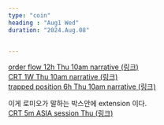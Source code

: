 ```yaml
---
type: "coin"
heading : "Aug1 Wed"
duration: "2024.Aug.08"


---
```

 

[order flow 12h Thu 10am narrative (링크)](/todo/images/order-flow-2024-08-08-10AM.png)   
[CRT 1W Thu 10am narrative (링크)](/todo/images/CRT-2024-08-08-10AM.png)    
[trapped position 6h Thu 10am narrative (링크)](/todo/images/trapped-position-2024-08-08-10AM.png)


이게 로미오가 말하는 박스안에 extension 이다.  
[CRT 5m ASIA session Thu  (링크)](/todo/images/CRT-5m.jpeg)

